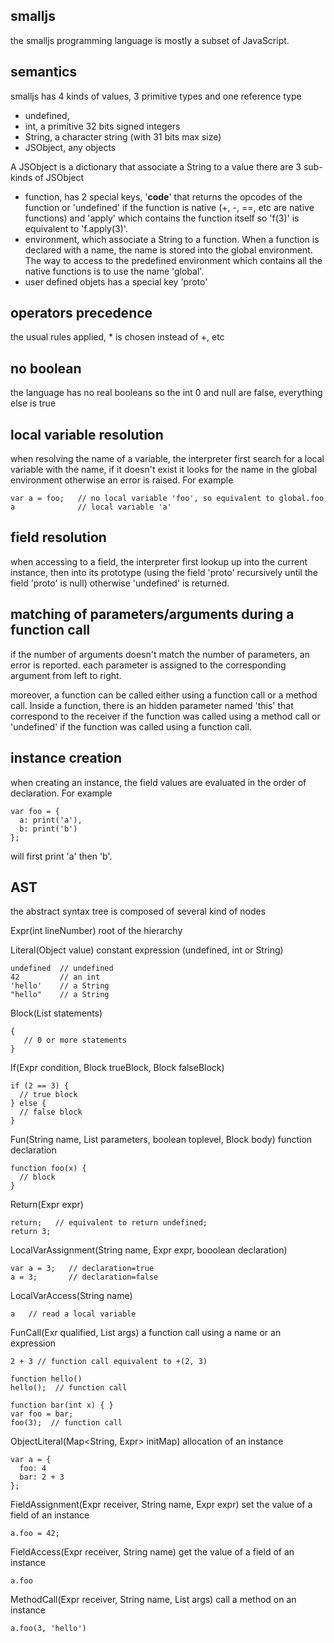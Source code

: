 smalljs
---

the smalljs programming language is mostly a subset of JavaScript.


semantics
---

smalljs has 4 kinds of values, 3 primitive types and one reference type
- undefined, 
- int, a primitive 32 bits signed integers
- String, a character string (with 31 bits max size)
- JSObject, any objects

A JSObject is a dictionary that associate a String to a value
there are 3 sub-kinds of JSObject
- function,
  has 2 special keys, '__code__' that returns the opcodes of the function or 'undefined' if the function is native (+, -, ==, etc are native functions) and 'apply' which contains the function itself so 'f(3)' is equivalent to 'f.apply(3)'.
- environment,
  which associate a String to a function.
  When a function is declared with a name, the name is stored into the global environment.
  The way to access to the predefined environment which contains all the native functions is to use the name 'global'.
- user defined objets
  has a special key 'proto'

operators precedence
--
the usual rules applied, * is chosen instead of +, etc

no boolean
--
the language has no real booleans so the int 0 and null are false, everything else is true

local variable resolution
--
when resolving the name of a variable, the interpreter first search for a local variable with the name, if it doesn't exist it looks for the name in the global environment otherwise an error is raised.
For example
```
var a = foo;   // no local variable 'foo', so equivalent to global.foo
a              // local variable 'a'
```

field resolution
--
when accessing to a field, the interpreter first lookup up into the current instance, then into its prototype (using the field 'proto' recursively until the field 'proto' is null) otherwise 'undefined' is returned.

matching of parameters/arguments during a function call
--
if the number of arguments doesn't match the number of parameters, an error is reported.
each parameter is assigned to the corresponding argument from left to right.

moreover, a function can be called either using a function call or a method call.
Inside a function, there is an hidden parameter named 'this' that correspond to the receiver if the function was called using a method call or 'undefined' if the function was called using a function call.

instance creation
--
when creating an instance, the field values are evaluated in the order of declaration.
For example
```
var foo = {
  a: print('a'),
  b: print('b')
};
```
will first print 'a' then 'b'. 


AST
---
the abstract syntax tree is composed of several kind of nodes

Expr(int lineNumber)
root of the hierarchy

Literal(Object value)
constant expression (undefined, int or String)
```
undefined  // undefined
42         // an int
'hello'    // a String
"hello"    // a String
```

Block(List<Expr> statements)
```
{
   // 0 or more statements
}
```

If(Expr condition, Block trueBlock, Block falseBlock)
```
if (2 == 3) {
  // true block
} else {
  // false block
}
```

Fun(String name, List<String> parameters, boolean toplevel, Block body)
function declaration
```
function foo(x) {
  // block  
}
```

Return(Expr expr)
```
return;   // equivalent to return undefined;
return 3;
```

LocalVarAssignment(String name, Expr expr, booolean declaration)
```
var a = 3;   // declaration=true
a = 3;       // declaration=false
```

LocalVarAccess(String name)
```
a   // read a local variable
```

FunCall(Exr qualified, List<Expr> args)
a function call using a name or an expression
```
2 + 3 // function call equivalent to +(2, 3)

function hello()
hello();  // function call

function bar(int x) { }
var foo = bar;
foo(3);  // function call
```

ObjectLiteral(Map<String, Expr> initMap)
allocation of an instance
```
var a = {
  foo: 4
  bar: 2 + 3
};
```

FieldAssignment(Expr receiver, String name, Expr expr)
set the value of a field of an instance
```
a.foo = 42;
```

FieldAccess(Expr receiver, String name)
get the value of a field of an instance
```
a.foo
```

MethodCall(Expr receiver, String name, List<Expr> args)
call a method on an instance
```
a.foo(3, 'hello')
```

